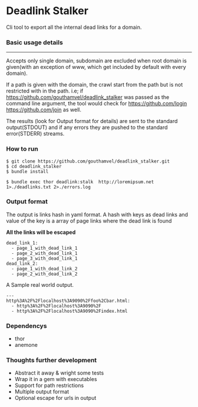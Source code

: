 # Deadlink Stalker


Cli tool to export all the internal dead links for a domain.

### Basic usage details
----
Accepts only single domain, subdomain are excluded when root domain is given(with an exception of www, which get included by default with every domain).

If a path is given with the domain, the crawl start from the path but is not restricted with in the path.
i.e; if https://github.com/gouthamvel/deadlink_stalker was passed as the command line argument, the tool would check for https://github.com/login https://github.com/join as well.

The results (look for Output format for details) are sent to the standard output(STDOUT) and if any errors they are pushed to the standard error(STDERR) streams.

### How to run

	$ git clone https://github.com/gouthamvel/deadlink_stalker.git
	$ cd deadlink_stalker
	$ bundle install

	$ bundle exec thor deadlink:stalk  http://loremipsum.net 1>./deadlinks.txt 2>./errors.log


### Output format
The output is links hash in yaml format. A hash with keys as dead links and value of the key is a array of page links where the dead link is found

**All the links will be escaped**

    dead_link_1:
      - page_1_with_dead_link_1
      - page_2_with_dead_link_1
      - page_3_with_dead_link_1
    dead_link_2:
      - page_1_with_dead_link_2
      - page_2_with_dead_link_2

A Sample real world output.

    ---
    http%3A%2F%2Flocalhost%3A9090%2Ffoo%2Cbar.html:
      - http%3A%2F%2Flocalhost%3A9090%2F
      - http%3A%2F%2Flocalhost%3A9090%2Findex.html



### Dependencys

* thor
* anemone

### Thoughts further development

* Abstract it away & wright some tests
* Wrap it in a gem with executables
* Support for path restrictions
* Multiple output format
* Optional escape for urls in output
